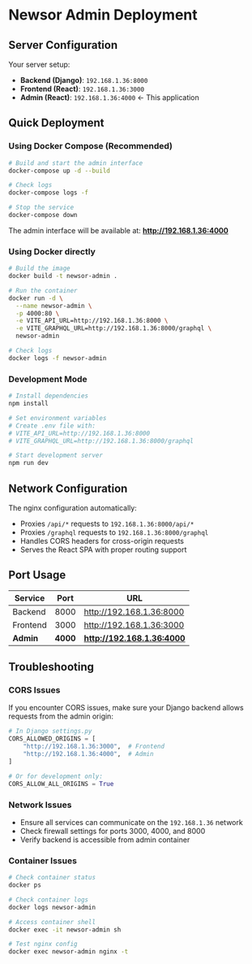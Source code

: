 # Newsor Admin Deployment

## Server Configuration

Your server setup:
- **Backend (Django)**: `192.168.1.36:8000`
- **Frontend (React)**: `192.168.1.36:3000` 
- **Admin (React)**: `192.168.1.36:4000` ← This application

## Quick Deployment

### Using Docker Compose (Recommended)

```bash
# Build and start the admin interface
docker-compose up -d --build

# Check logs
docker-compose logs -f

# Stop the service
docker-compose down
```

The admin interface will be available at: **http://192.168.1.36:4000**

### Using Docker directly

```bash
# Build the image
docker build -t newsor-admin .

# Run the container
docker run -d \
  --name newsor-admin \
  -p 4000:80 \
  -e VITE_API_URL=http://192.168.1.36:8000 \
  -e VITE_GRAPHQL_URL=http://192.168.1.36:8000/graphql \
  newsor-admin

# Check logs
docker logs -f newsor-admin
```

### Development Mode

```bash
# Install dependencies
npm install

# Set environment variables
# Create .env file with:
# VITE_API_URL=http://192.168.1.36:8000
# VITE_GRAPHQL_URL=http://192.168.1.36:8000/graphql

# Start development server
npm run dev
```

## Network Configuration

The nginx configuration automatically:
- Proxies `/api/*` requests to `192.168.1.36:8000/api/*`
- Proxies `/graphql` requests to `192.168.1.36:8000/graphql`
- Handles CORS headers for cross-origin requests
- Serves the React SPA with proper routing support

## Port Usage

| Service | Port | URL |
|---------|------|-----|
| Backend | 8000 | http://192.168.1.36:8000 |
| Frontend | 3000 | http://192.168.1.36:3000 |
| **Admin** | **4000** | **http://192.168.1.36:4000** |

## Troubleshooting

### CORS Issues
If you encounter CORS issues, make sure your Django backend allows requests from the admin origin:

```python
# In Django settings.py
CORS_ALLOWED_ORIGINS = [
    "http://192.168.1.36:3000",  # Frontend
    "http://192.168.1.36:4000",  # Admin
]

# Or for development only:
CORS_ALLOW_ALL_ORIGINS = True
```

### Network Issues
- Ensure all services can communicate on the `192.168.1.36` network
- Check firewall settings for ports 3000, 4000, and 8000
- Verify backend is accessible from admin container

### Container Issues
```bash
# Check container status
docker ps

# Check container logs
docker logs newsor-admin

# Access container shell
docker exec -it newsor-admin sh

# Test nginx config
docker exec newsor-admin nginx -t
```
